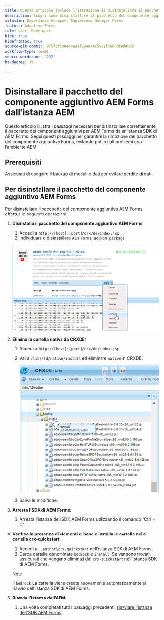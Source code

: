```yaml
---
title: Questo articolo include l’istruzione di disinstallare il pacchetto del componente aggiuntivo Forms utilizzando Gestione pacchetti CRX.
description: Scopri come disinstallare il pacchetto del componente aggiuntivo Forms utilizzando Gestione pacchetti CRX.
solution: Experience Manager, Experience Manager Forms
feature: Adaptive Forms
role: User, Developer
hide: true
hidefromtoc: true
source-git-commit: 975f1f580404ea1f2940aec5981f5668dced4b95
workflow-type: tm+mt
source-wordcount: '232'
ht-degree: 1%

---
```



# Disinstallare il pacchetto del componente aggiuntivo AEM Forms dall’istanza AEM

Questo articolo illustra i passaggi necessari per disinstallare correttamente il pacchetto dei componenti aggiuntivi per AEM Forms da un’istanza SDK di AEM Forms. Segui questi passaggi per garantire la rimozione del pacchetto del componente aggiuntivo Forms, evitando potenziali problemi con l’ambiente AEM.

## Prerequisiti

Assicurati di eseguire il backup di moduli e dati per evitare perdite di dati.

## Per disinstallare il pacchetto del componente aggiuntivo AEM Forms

Per disinstallare il pacchetto del componente aggiuntivo AEM Forms, effettua le seguenti operazioni:

1. **Disinstalla il pacchetto del componente aggiuntivo AEM Forms:**
   1. Accedi a `http://[host]:[port]/crx/de/index.jsp`.
   1. Individuare e disinstallare `AEM Forms add-on package`.

   ![Disinstalla pacchetto](/help/forms/using/assets/uninstall-aem-forms-package.png)

1. **Elimina la cartella nativa da CRXDE:**
   1. Accedi a `http://[host]:[port]/crx/de/index.jsp`.
   1. Vai a `/libs/fd/native/install` ed eliminare `native` in CRXDE.

      ![Elimina nodo nativo da CRX/de](/help/forms/using/assets/native-install-folder-crxde.png)
   1. Salva le modifiche.

1. **Arresta l’SDK di AEM Forms:**
   1. Arresta l’istanza dell’SDK AEM Forms utilizzando il comando &quot;Ctrl + C&quot;.

1. **Verifica la presenza di elementi di base e installa le cartelle nella cartella crx-quickstart**
   1. Accedi a `..author\crx-quickstart` nell’istanza SDK di AEM Forms.
   1. Cerca cartelle denominate `bedrock` e `install`.
Se vengono trovati, assicurati che vengano eliminati dal `crx-quickstart` nell’istanza SDK di AEM Forms.

   >[!NOTE]
   >
   > Il `bedrock` La cartella viene creata nuovamente automaticamente al riavvio dell’istanza SDK di AEM Forms.

1. **Riavvia l’istanza dell’AEM:**
   1. Una volta completati tutti i passaggi precedenti, [riavviare l&#39;istanza dell&#39;SDK AEM Forms](/help/forms/using/restart-aem-sdk.md).




